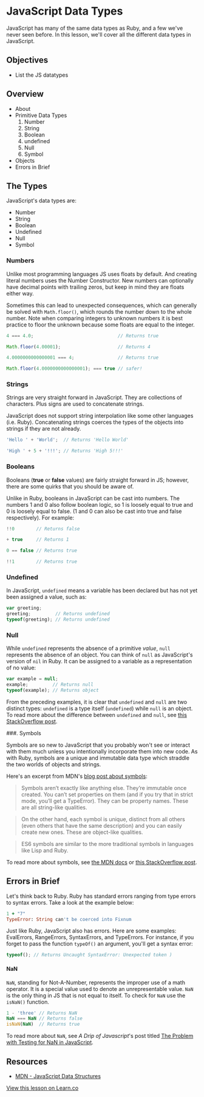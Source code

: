 # JavaScript Data Types

JavaScript has many of the same data types as Ruby, and a few we've never seen before. In this lesson, we'll cover all the different data types in JavaScript.

## Objectives
+ List the JS datatypes

## Overview


* About
* Primitive Data Types
  1. Number
  2. String
  3. Boolean
  4. undefined
  5. Null
  6. Symbol
* Objects
* Errors in Brief

## The Types

JavaScript's data types are:

+ Number
+ String
+ Boolean
+ Undefined
+ Null
+ Symbol


### Numbers

Unlike most programming languages JS uses floats by default. And creating literal numbers uses the Number Constructor. New numbers can optionally have decimal points with trailing zeros, but keep in mind they are floats either way.

Sometimes this can lead to unexpected consequences, which can generally be solved with `Math.floor()`, which rounds the number down to the whole number.  Note when comparing integers to unknown numbers it is best practice to floor the unknown because some floats are equal to the integer.

```javascript
4 === 4.0;                               // Returns true

Math.floor(4.00001);                     // Returns 4

4.0000000000000001 === 4;                // Returns true

Math.floor(4.0000000000000001); === true // safer!
```

### Strings

Strings are very straight forward in JavaScript.  They are collections of characters.  Plus signs are used to concatenate strings.

JavaScript does not support string interpolation like some other languages (i.e. Ruby). Concatenating strings coerces the types of the objects into strings if they are not already.

```javascript
'Hello ' + 'World';  // Returns 'Hello World'

'High ' + 5 + '!!!'; // Returns 'High 5!!!'
```

### Booleans

Booleans (**true** or **false** values) are fairly straight forward in JS; however, there are some quirks that you should be aware of.

Unlike in Ruby, booleans in JavaScript can be cast into numbers. The numbers 1 and 0 also follow boolean logic, so 1 is loosely equal to true and 0 is loosely equal to false. (1 and 0 can also be cast into true and false respectively). For example:

```javascript
!!0        // Returns false 

+ true     // Returns 1 

0 == false // Returns true 

!!1        // Returns true
```

### Undefined 

In JavaScript, `undefined` means a variable has been declared but has not yet been assigned a value, such as:

```javascript
var greeting;
greeting;         // Returns undefined
typeof(greeting); // Returns undefined
```

### Null

While `undefined` represents the absence of a primitive *value*, `null` represents the absence of an object. You can think of `null` as JavaScript's version of `nil` in Ruby. It can be assigned to a variable as a representation of no value:

```javascript
var example = null;
example;         // Returns null
typeof(example); // Returns object
```

From the preceding examples, it is clear that `undefined` and `null` are two distinct types: `undefined` is a type itself (`undefined`) while `null` is an object. To read more about the difference between `undefined` and `null`, see [this StackOverflow post](http://stackoverflow.com/q/5076944/2890716).

###. Symbols

Symbols are so new to JavaScript that you probably won't see or interact with them much unless you intentionally incorporate them into new code. As with Ruby, symbols are a unique and immutable data type which straddle the two worlds of objects and strings. 

Here's an excerpt from MDN's [blog post about symbols](https://hacks.mozilla.org/2015/06/es6-in-depth-symbols/):

> Symbols aren’t exactly like anything else. They’re immutable once created. You can’t set properties on them (and if you try that in strict mode, you’ll get a TypeError). They can be property names. These are all string-like qualities.

> On the other hand, each symbol is unique, distinct from all others (even others that have the same description) and you can easily create new ones. These are object-like qualities.

> ES6 symbols are similar to the more traditional symbols in languages like Lisp and Ruby.

To read more about symbols, see [the MDN docs](https://developer.mozilla.org/en-US/docs/Web/JavaScript/Reference/Global_Objects/Symbol) or [this StackOverflow post](http://stackoverflow.com/q/21724326/2890716).


## Errors in Brief

Let's think back to Ruby. Ruby has standard errors ranging from type errors to syntax errors. Take a look at the example below:

```ruby
1 + "7"
TypeError: String can't be coerced into Fixnum
```

Just like Ruby, JavaScript also has errors. Here are some examples: EvalErrors, RangeErrors, SyntaxErrors, and TypeErrors. For instance, if you forget to pass the function `typeOf()` an argument, you'll get a syntax error:

```javascript
typeof(); // Returns Uncaught SyntaxError: Unexpected token )
```

#### NaN

`NaN`, standing for Not-A-Number, represents the improper use of a math operator. It is a special value used to denote an unrepresentable value. `NaN` is the only thing in JS that is not equal to itself. To check for `NaN` use the `isNaN()` function.

```javascript
1 - 'three' // Returns NaN
NaN === NaN // Returns false
isNaN(NaN)  // Returns true
```
To read more about `NaN`, see *A Drip of Javascript*'s post titled [The Problem with Testing for NaN in JavaScript](http://adripofjavascript.com/blog/drips/the-problem-with-testing-for-nan-in-javascript.html).

## Resources

* [MDN - JavaScript Data Structures](https://developer.mozilla.org/en-US/docs/Web/JavaScript/Data_structures)

<a href='https://learn.co/lessons/intro-to-data-types.js' data-visibility='hidden'>View this lesson on Learn.co</a>
